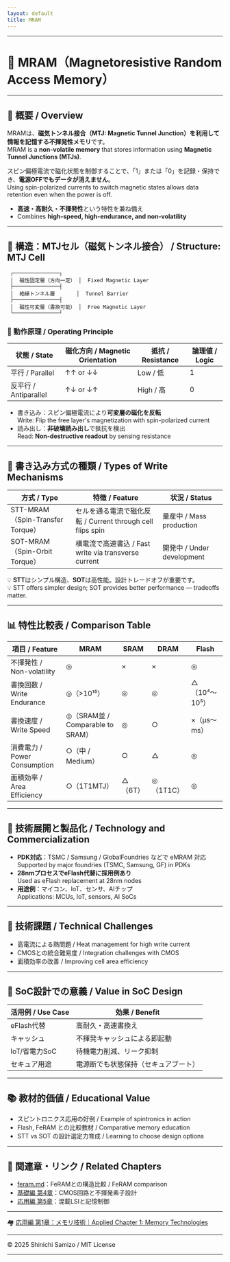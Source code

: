 ```yaml
---
layout: default
title: MRAM
---
```


---

# 🧲 MRAM（Magnetoresistive Random Access Memory）

---

## 📘 概要 / Overview

MRAMは、**磁気トンネル接合（MTJ: Magnetic Tunnel Junction）**を利用して情報を記憶する**不揮発性メモリ**です。  
MRAM is a **non-volatile memory** that stores information using **Magnetic Tunnel Junctions (MTJs)**.

スピン偏極電流で磁化状態を制御することで、「1」または「0」を記録・保持でき、**電源OFFでもデータが消えません**。  
Using spin-polarized currents to switch magnetic states allows data retention even when the power is off.

- **高速・高耐久・不揮発性**という特性を兼ね備え  
- Combines **high-speed, high-endurance, and non-volatility**

---

## 🧩 構造：MTJセル（磁気トンネル接合） / Structure: MTJ Cell

```
 ┌───────────────┐
 │  磁性固定層（方向一定） │  Fixed Magnetic Layer
 ├───────────────┤
 │  絶縁トンネル層       │  Tunnel Barrier
 ├───────────────┤
 │  磁性可変層（書換可能） │  Free Magnetic Layer
 └───────────────┘
```

### 📌 動作原理 / Operating Principle

| 状態 / State | 磁化方向 / Magnetic Orientation | 抵抗 / Resistance | 論理値 / Logic |
|--------------|-------------------------------|------------------|----------------|
| 平行 / Parallel | ↑↑ or ↓↓ | Low / 低 | 1 |
| 反平行 / Antiparallel | ↑↓ or ↓↑ | High / 高 | 0 |

- 書き込み：スピン偏極電流により**可変層の磁化を反転**  
  Write: Flip the free layer's magnetization with spin-polarized current  
- 読み出し：**非破壊読み出し**で抵抗を検出  
  Read: **Non-destructive readout** by sensing resistance

---

## 🔁 書き込み方式の種類 / Types of Write Mechanisms

| 方式 / Type | 特徴 / Feature | 状況 / Status |
|-------------|----------------|----------------|
| STT-MRAM（Spin-Transfer Torque） | セルを通る電流で磁化反転 / Current through cell flips spin | 量産中 / Mass production |
| SOT-MRAM（Spin-Orbit Torque） | 横電流で高速書込 / Fast write via transverse current | 開発中 / Under development |

💡 **STT**はシンプル構造、**SOT**は高性能。設計トレードオフが重要です。  
💡 STT offers simpler design; SOT provides better performance — tradeoffs matter.

---

## 📊 特性比較表 / Comparison Table

| 項目 / Feature | MRAM | SRAM | DRAM | Flash |
|----------------|------|------|------|--------|
| 不揮発性 / Non-volatility | ◎ | × | × | ◎ |
| 書換回数 / Write Endurance | ◎（>10¹⁵） | ◎ | ◎ | △（10⁴〜10⁵） |
| 書換速度 / Write Speed | ◎（SRAM並 / Comparable to SRAM） | ◎ | ○ | ×（µs〜ms） |
| 消費電力 / Power Consumption | ○（中 / Medium） | ○ | △ | ◎ |
| 面積効率 / Area Efficiency | ○（1T1MTJ） | △（6T） | ◎（1T1C） | ◎ |

---

## 🧪 技術展開と製品化 / Technology and Commercialization

- **PDK対応**：TSMC / Samsung / GlobalFoundries などで eMRAM 対応  
  Supported by major foundries (TSMC, Samsung, GF) in PDKs
- **28nmプロセスでeFlash代替に採用例あり**  
  Used as eFlash replacement at 28nm nodes
- **用途例**：マイコン、IoT、センサ、AIチップ  
  Applications: MCUs, IoT, sensors, AI SoCs

---

## 🚧 技術課題 / Technical Challenges

- 高電流による熱問題 / Heat management for high write current  
- CMOSとの統合難易度 / Integration challenges with CMOS  
- 面積効率の改善 / Improving cell area efficiency  

---

## 🧭 SoC設計での意義 / Value in SoC Design

| 活用例 / Use Case | 効果 / Benefit |
|------------------|----------------|
| eFlash代替 | 高耐久・高速書換え |
| キャッシュ | 不揮発キャッシュによる即起動 |
| IoT/省電力SoC | 待機電力削減、リーク抑制 |
| セキュア用途 | 電源断でも状態保持（セキュアブート） |

---

## 📚 教材的価値 / Educational Value

- スピントロニクス応用の好例 / Example of spintronics in action  
- Flash, FeRAM との比較教材 / Comparative memory education  
- STT vs SOT の設計選定力育成 / Learning to choose design options

---

## 🔗 関連章・リンク / Related Chapters

- [feram.md](./feram.md)：FeRAMとの構造比較 / FeRAM comparison  
- [基礎編 第4章](../chapter4_mos_characteristics/)：CMOS回路と不揮発素子設計  
- [応用編 第5章](../d_chapter5_analog_mixed_signal/)：混載LSIと記憶制御

---

🏘 [応用編 第1章：メモリ技術｜Applied Chapter 1: Memory Technologies](../d_chapter1_memory_technologies/README.md)

---

© 2025 Shinichi Samizo / MIT License

---
